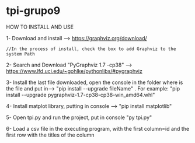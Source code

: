 # tpi-grupo9
HOW TO INSTALL AND USE

1- Download and install --> https://graphviz.org/download/
    
    //In the process of install, check the box to add Graphviz to the system Path
    
2- Search and Download "PyGraphviz 1.7 -cp38" --> https://www.lfd.uci.edu/~gohlke/pythonlibs/#pygraphviz

3- Install the last file downloaded, open the console in the folder where is the file and put in--> "pip install --upgrade fileName" . For example: "pip install --upgrade pygraphviz-1.7-cp38-cp38-win_amd64.whl"

4- Install matplot library, putting in console --> "pip install matplotlib"

5- Open tpi.py and run the project, put in console "py tpi.py"

6- Load a csv file in the executing program, with the first column=id and the first row with the titles of the column
